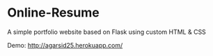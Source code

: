 # Online-Resume
A simple portfolio website based on Flask using custom HTML & CSS

Demo: http://agarsid25.herokuapp.com/
